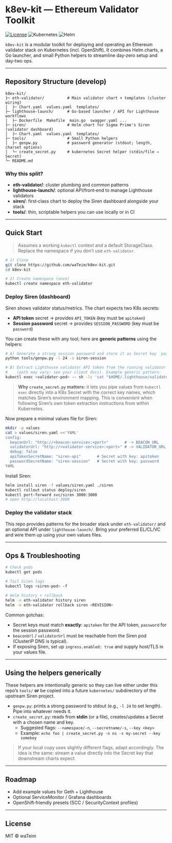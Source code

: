 # k8ev-kit — Ethereum Validator Toolkit

[![License](https://img.shields.io/badge/License-MIT-green.svg)](LICENSE)
![Kubernetes](https://img.shields.io/badge/Kubernetes-1.26%2B-blue)
![Helm](https://img.shields.io/badge/Helm-3.13%2B-blue)

`k8ev-kit` is a modular toolkit for deploying and operating an Ethereum validator
stack on Kubernetes (incl. OpenShift). It combines Helm charts, a Go launcher,
and small Python helpers to streamline day‑zero setup and day‑two ops.

---

## Repository Structure (develop)

```
k8ev-kit/
├─ eth-validator/          # Main validator chart + templates (cluster wiring)
│  ├─ Chart.yaml  values.yaml  templates/
├─ lighthouse-launch/      # Go-based launcher / API for Lighthouse workflows
│  ├─ Dockerfile  Makefile  main.go  swagger.yaml ...
├─ siren/                  # Helm chart for Sigma Prime's Siren (validator dashboard)
│  ├─ Chart.yaml  values.yaml  templates/
├─ tools/                  # Small Python helpers
│  ├─ genpw.py             # password generator (stdout; length, charset options)
│  └─ create_secret.py     # kubernetes Secret helper (stdin/file → Secret)
└─ README.md
```

### Why this split?
- **eth-validator/**: cluster plumbing and common patterns
- **lighthouse-launch/**: optional API/front‑end to manage Lighthouse validators
- **siren/**: first‑class chart to deploy the Siren dashboard alongside your stack
- **tools/**: thin, scriptable helpers you can use locally or in CI

---

## Quick Start

> Assumes a working `kubectl` context and a default StorageClass. Replace the
> namespace if you don’t use `eth-validator`.

```bash
# 1) Clone
git clone https://github.com/waTeim/k8ev-kit.git
cd k8ev-kit

# 2) Create namespace (once)
kubectl create namespace eth-validator
```

### Deploy Siren (dashboard)

Siren shows validator status/metrics. The chart expects two K8s secrets:

- **API token** secret → provides `API_TOKEN` (key must be `apitoken`)
- **Session password** secret → provides `SESSION_PASSWORD` (key must be `password`)

You can create these with any tool; here are **generic patterns** using the helpers:

```bash
# A) Generate a strong session password and store it as Secret key `password`
python tools/genpw.py -l 24 -s siren-session

# B) Extract Lighthouse validator API token from the running validator pod
#    (path may vary; see your client docs). Example generic pattern:
kubectl exec <validator-pod> -- sh -lc 'cat "$HOME/.lighthouse/validators/api-token.txt"'   | python tools/create_secret.py -s siren-api --key apitoken
```

> **Why `create_secret.py` matters:** it lets you pipe values from `kubectl exec`
> directly into a K8s Secret with the correct key names, which matches Siren’s
> environment mapping. This is convenient when following Siren’s own token
> extraction instructions from within Kubernetes.

Now prepare a minimal values file for Siren:

```bash
mkdir -p values
cat > values/siren.yaml <<'YAML'
config:
  beaconUrl: "http://<beacon-service>:<port>"       # -> BEACON_URL
  validatorUrl: "http://<validator-service>:<port>" # -> VALIDATOR_URL
  debug: false
  apiTokenSecretName: "siren-api"       # Secret with key: apitoken
  passwordSecretName: "siren-session"   # Secret with key: password
YAML
```

Install Siren:
```bash
helm install siren -f values/siren.yaml ./siren
kubectl rollout status deploy/siren
kubectl port-forward svc/siren 3000:3000
# open http://localhost:3000
```

### Deploy the validator stack

This repo provides patterns for the broader stack under `eth-validator/` and
an optional API under `lighthouse-launch/`. Bring your preferred EL/CL/VC and
wire them up using your own values files.

---

## Ops & Troubleshooting

```bash
# Check pods
kubectl get pods

# Tail Siren logs
kubectl logs <siren-pod> -f

# Helm history + rollback
helm -n eth-validator history siren
helm -n eth-validator rollback siren <REVISION>
```

Common gotchas:
- Secret keys must match **exactly**: `apitoken` for the API token, `password` for the session password.
- `beaconUrl` / `validatorUrl` must be reachable from the Siren pod (ClusterIP DNS is typical).
- If exposing Siren, set up `ingress.enabled: true` and supply host/TLS in your values file.

---

## Using the helpers generically

These helpers are intentionally generic so they can live either under this repo’s
`tools/` **or** be copied into a future `kubernetes/` subdirectory of the upstream
Siren project.

- `genpw.py`: prints a strong password to stdout (e.g., `-l 24` to set length). Pipe into whatever needs it.
- `create_secret.py`: reads from **stdin** (or a file), creates/updates a Secret with a chosen name and key.
  - Suggested flags: `--namespace/-n`, `--secretname/-s`, `--key <key>`
  - Example: `echo foo | create_secret.py -n ns -s my-secret --key somekey`

> If your local copy uses slightly different flags, adapt accordingly. The idea is
> the same: stream a value directly into the Secret key that downstream charts expect.

---

## Roadmap

- Add example values for Geth + Lighthouse
- Optional ServiceMonitor / Grafana dashboards
- OpenShift‑friendly presets (SCC / SecurityContext profiles)

---

## License

MIT © waTeim
